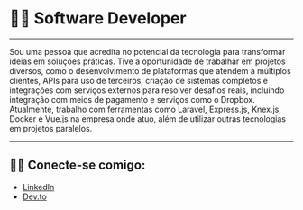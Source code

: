 # 👨‍💻 Software Developer

---

Sou uma pessoa que acredita no potencial da tecnologia para transformar ideias em soluções práticas. Tive a oportunidade de trabalhar em projetos diversos, como o desenvolvimento de plataformas que atendem a múltiplos clientes, APIs para uso de terceiros, criação de sistemas completos e integrações com serviços externos para resolver desafios reais, incluindo integração com meios de pagamento e serviços como o Dropbox. Atualmente, trabalho com ferramentas como Laravel, Express.js, Knex.js, Docker e Vue.js na empresa onde atuo, além de utilizar outras tecnologias em projetos paralelos.

---

## 🧑‍💻 Conecte-se comigo:

- [LinkedIn](https://www.linkedin.com/in/carlos-viana-563999293/)
- [Dev.to](https://dev.to/carloseduardoalvesviana)



